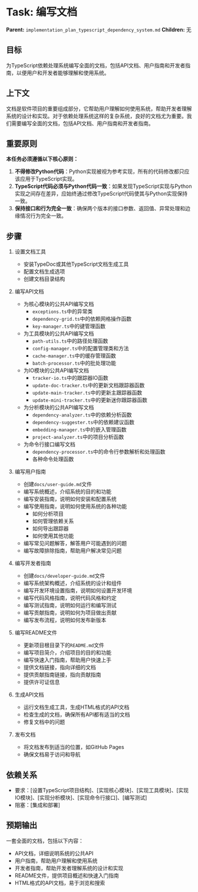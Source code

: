 # Task: 编写文档
   **Parent:** `implementation_plan_typescript_dependency_system.md`
   **Children:** 无

## 目标
为TypeScript依赖处理系统编写全面的文档，包括API文档、用户指南和开发者指南，以便用户和开发者能够理解和使用系统。

## 上下文
文档是软件项目的重要组成部分，它帮助用户理解如何使用系统，帮助开发者理解系统的设计和实现。对于依赖处理系统这样的复杂系统，良好的文档尤为重要。我们需要编写全面的文档，包括API文档、用户指南和开发者指南。

## 重要原则
**本任务必须遵循以下核心原则：**
1. **不得修改Python代码**：Python实现被视为参考实现，所有的代码修改都只应该应用于TypeScript实现。
2. **TypeScript代码必须与Python代码一致**：如果发现TypeScript实现与Python实现之间存在差异，应始终通过修改TypeScript代码使其与Python实现保持一致。
3. **保持接口和行为完全一致**：确保两个版本的接口参数、返回值、异常处理和边缘情况行为完全一致。

## 步骤
1. 设置文档工具
   - 安装TypeDoc或其他TypeScript文档生成工具
   - 配置文档生成选项
   - 创建文档目录结构

2. 编写API文档
   - 为核心模块的公共API编写文档
     - `exceptions.ts`中的异常类
     - `dependency-grid.ts`中的依赖网格操作函数
     - `key-manager.ts`中的键管理函数
   - 为工具模块的公共API编写文档
     - `path-utils.ts`中的路径处理函数
     - `config-manager.ts`中的配置管理类和方法
     - `cache-manager.ts`中的缓存管理函数
     - `batch-processor.ts`中的批处理功能
   - 为IO模块的公共API编写文档
     - `tracker-io.ts`中的跟踪器IO函数
     - `update-doc-tracker.ts`中的更新文档跟踪器函数
     - `update-main-tracker.ts`中的更新主跟踪器函数
     - `update-mini-tracker.ts`中的更新迷你跟踪器函数
   - 为分析模块的公共API编写文档
     - `dependency-analyzer.ts`中的依赖分析函数
     - `dependency-suggester.ts`中的依赖建议函数
     - `embedding-manager.ts`中的嵌入管理函数
     - `project-analyzer.ts`中的项目分析函数
   - 为命令行接口编写文档
     - `dependency-processor.ts`中的命令行参数解析和处理函数
     - 各种命令处理函数

3. 编写用户指南
   - 创建`docs/user-guide.md`文件
   - 编写系统概述，介绍系统的目的和功能
   - 编写安装指南，说明如何安装和配置系统
   - 编写使用指南，说明如何使用系统的各种功能
     - 如何分析项目
     - 如何管理依赖关系
     - 如何导出跟踪器
     - 如何使用其他功能
   - 编写常见问题解答，解答用户可能遇到的问题
   - 编写故障排除指南，帮助用户解决常见问题

4. 编写开发者指南
   - 创建`docs/developer-guide.md`文件
   - 编写系统架构概述，介绍系统的设计和组件
   - 编写开发环境设置指南，说明如何设置开发环境
   - 编写代码风格指南，说明代码风格和约定
   - 编写测试指南，说明如何运行和编写测试
   - 编写贡献指南，说明如何为项目做出贡献
   - 编写发布流程，说明如何发布新版本

5. 编写README文件
   - 更新项目根目录下的`README.md`文件
   - 编写项目简介，介绍项目的目的和功能
   - 编写快速入门指南，帮助用户快速上手
   - 提供文档链接，指向详细的文档
   - 提供贡献指南链接，指向贡献指南
   - 提供许可证信息

6. 生成API文档
   - 运行文档生成工具，生成HTML格式的API文档
   - 检查生成的文档，确保所有API都有适当的文档
   - 修复文档中的问题

7. 发布文档
   - 将文档发布到适当的位置，如GitHub Pages
   - 确保文档易于访问和导航

## 依赖关系
- 要求：[设置TypeScript项目结构]、[实现核心模块]、[实现工具模块]、[实现IO模块]、[实现分析模块]、[实现命令行接口]、[编写测试]
- 阻塞：[集成和部署]

## 预期输出
一套全面的文档，包括以下内容：
- API文档，详细说明系统的公共API
- 用户指南，帮助用户理解和使用系统
- 开发者指南，帮助开发者理解系统的设计和实现
- README文件，提供项目概述和快速入门指南
- HTML格式的API文档，易于浏览和搜索
